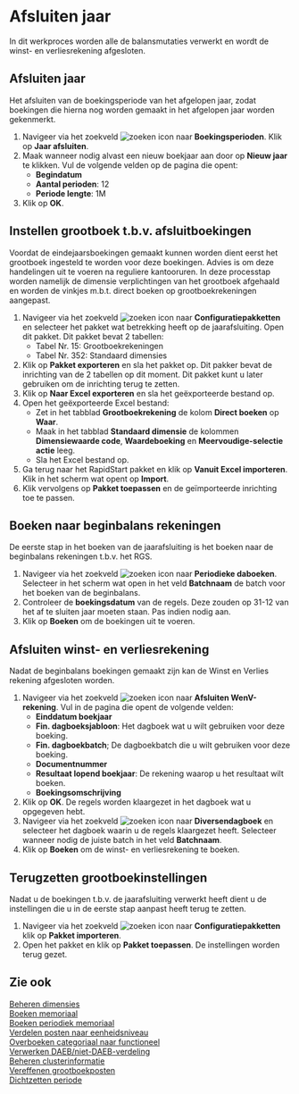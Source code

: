 # Afsluiten jaar

In dit werkproces worden alle de balansmutaties verwerkt en wordt de winst- en verliesrekening afgesloten.

## Afsluiten jaar

Het afsluiten van de boekingsperiode van het afgelopen jaar, zodat boekingen die hierna nog worden gemaakt in het afgelopen jaar worden gekenmerkt.

1. Navigeer via het zoekveld ![zoeken icon](/assets/images/zoeken.png "zoeken icon") naar **Boekingsperioden**. Klik op **Jaar afsluiten**.
2. Maak wanneer nodig alvast een nieuw boekjaar aan door op **Nieuw jaar** te klikken. Vul de volgende velden op de pagina die opent:
	- **Begindatum**
	- **Aantal perioden**: 12
	- **Periode lengte**: 1M
3. Klik op **OK**.

## Instellen grootboek t.b.v. afsluitboekingen

Voordat de eindejaarsboekingen gemaakt kunnen worden dient eerst het grootboek ingesteld te worden voor deze boekingen. Advies is om deze handelingen uit te voeren na reguliere kantooruren. In deze processtap worden namelijk de dimensie verplichtingen van het grootboek afgehaald en worden de vinkjes m.b.t. direct boeken op grootboekrekeningen aangepast.

1. Navigeer via het zoekveld ![zoeken icon](/assets/images/zoeken.png "zoeken icon") naar **Configuratiepakketten** en selecteer het pakket wat betrekking heeft op de jaarafsluiting. Open dit pakket. Dit pakket bevat 2 tabellen:
	- Tabel Nr. 15: Grootboekrekeningen
	- Tabel Nr. 352: Standaard dimensies
2. Klik op **Pakket exporteren** en sla het pakket op. Dit pakker bevat de inrichting van de 2 tabellen op dit moment. Dit pakket kunt u later gebruiken om  de inrichting terug te zetten.
3. Klik op **Naar Excel exporteren** en sla het geëxporteerde bestand op.
4. Open het geëxporteerde Excel bestand:
	- Zet in het tabblad **Grootboekrekening** de kolom **Direct boeken** op **Waar**.
	- Maak in het tabblad **Standaard dimensie** de kolommen **Dimensiewaarde code**, **Waardeboeking** en **Meervoudige-selectie actie** leeg.
	- Sla het Excel bestand op.
5. Ga terug naar het RapidStart pakket en klik op **Vanuit Excel importeren**. Klik in het scherm wat opent op **Import**.
6. Klik vervolgens op **Pakket toepassen** en de geïmporteerde inrichting toe te passen.

## Boeken naar beginbalans rekeningen

De eerste stap in het boeken van de jaarafsluiting is het boeken naar de beginbalans rekeningen t.b.v. het RGS. 

1. Navigeer via het zoekveld ![zoeken icon](/assets/images/zoeken.png "zoeken icon") naar **Periodieke daboeken**. Selecteer in het scherm wat open in het veld **Batchnaam** de batch voor het boeken van de beginbalans.
2. Controleer de **boekingsdatum** van de regels. Deze zouden op 31-12 van het af te sluiten jaar moeten staan. Pas indien nodig aan.
3. Klik op **Boeken** om de boekingen uit te voeren.

## Afsluiten winst- en verliesrekening

Nadat de beginbalans boekingen gemaakt zijn kan de Winst en Verlies rekening afgesloten worden.

1. Navigeer via het zoekveld ![zoeken icon](/assets/images/zoeken.png "zoeken icon") naar **Afsluiten WenV-rekening**. Vul in de pagina die opent de volgende velden:
	- **Einddatum boekjaar**
	- **Fin. dagboeksjabloon**: Het dagboek wat u wilt gebruiken voor deze boeking.
	- **Fin. dagboekbatch**; De dagboekbatch die u wilt gebruiken voor deze boeking.
	- **Documentnummer**
	- **Resultaat lopend boekjaar**: De rekening waarop u het resultaat wilt boeken.
	- **Boekingsomschrijving**
2. Klik op **OK**. De regels worden klaargezet in het dagboek wat u opgegeven hebt.
3. Navigeer via het zoekveld ![zoeken icon](/assets/images/zoeken.png "zoeken icon") naar **Diversendagboek** en selecteer het dagboek waarin u de regels klaargezet heeft. Selecteer wanneer nodig de juiste batch in het veld **Batchnaam**.
4. Klik op **Boeken** om de winst- en verliesrekening te boeken.

## Terugzetten grootboekinstellingen

Nadat u de boekingen t.b.v. de jaarafsluiting verwerkt heeft dient u de instellingen die u in de eerste stap aanpast heeft terug te zetten.

1. Navigeer via het zoekveld ![zoeken icon](/assets/images/zoeken.png "zoeken icon") naar **Configuratiepakketten** klik op  **Pakket importeren**.
2. Open het pakket en klik op **Pakket toepassen**. De instellingen worden terug gezet.

## Zie ook

[Beheren dimensies](../beheren-dimensies/)  
[Boeken memoriaal](../boeken-memoriaal/)  
[Boeken periodiek memoriaal](../boeken-periodiek-memoriaal/)  
[Verdelen posten naar eenheidsniveau](../verdelen-posten-naar-eenheidsniveau/)  
[Overboeken categoriaal naar functioneel](../overboeken-categoriaal-naar-functioneel/)  
[Verwerken DAEB/niet-DAEB-verdeling](../verwerken-daeb-niet-daeb-verdeling/)  
[Beheren clusterinformatie](../beheren-clusterinformatie/)  
[Vereffenen grootboekposten](../vereffenen-grootboekposten/)  
[Dichtzetten periode](../dichtzetten-periode/)

